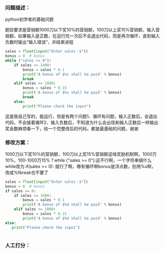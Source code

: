 ### 问题描述：
<p>python初学者的基础问题</p>
题目要求是营销额1000刀以下奖10%的营销额，100刀以上奖15%营销额，输入营销额，如果输入是正数，在运行完一次后不会退出代码，而是再次循环，直到输入负数时输出“输入错误”，并结束进程

```python
sales = float(input("Enter sales：$"))
bonus = 0  # bonus
while ("sales >= 0"):
    if sales <= 1000:
        bonus = sales * 0.1
        print('A bonus of $%s shall be paid' % bonus)
        break
    elif sales >= 1000:
        bonus = sales * 0.15
        print('A bonus of $%s shall be paid' % bonus)
        break
    else:
        print("Please check the input")


```
这是我自己写的，能运行，但是有两个问题1、循环有问题，输入正数后，会退出代码，不会接着循环2、输入负数后，不知道为什么会出现和输入正数后一样输出奖金数麻烦看一下，给一个完整改后的代码，都是最基础的问题，谢谢 
### 修改方案：
1000刀以下奖10%的营销额，100刀以上奖15%营销额这啥奖励机制啊，1000万10%，100-1000万15%？while ("sales >= 0"):这不行啊，一个字符串搞什么while改为 if(sales >= 0): 就行了啊，哪有循环啊bonus是浮点数，别用%s啊，改成%fbreak也不要了

```python
sales = float(input("Enter sales：$"))
bonus = 0  # bonus
if sales >= 0:
    if sales <= 1000:
        bonus = sales * 0.1
        print('A bonus of $%d shall be paid' % bonus)
    elif sales >= 1000:
        bonus = sales * 0.15
        print('A bonus of $%d shall be paid' % bonus)
else:
   print("Please check the input")
 


```

### 人工打分：
